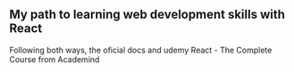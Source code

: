 ## My path to learning web development skills with React

Following both ways, the oficial docs and udemy React - The Complete Course from Academind
